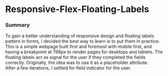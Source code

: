 # Responsive-Flex-Floating-Labels

### Summary
  
 To gain a better understanding of responsive design and floating labels pattern in forms, 
 I decided the best way to learn is to put them in practice.  This is a simple webpage built 
 first and foremost with mobile first, and having a breakpoint at 768px to render pages for 
 desktops and tablets.  The floating labels act as signal for the user if they completed the 
 fields correctly.  Originally, the idea was to use it as a placeholder attribute.  
 After a few iterations, I settled for field indicator for the user.

